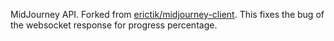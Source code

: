 MidJourney API. Forked from [erictik/midjourney-client](https://github.com/erictik/midjourney-client). This fixes the bug of the websocket response for progress percentage.